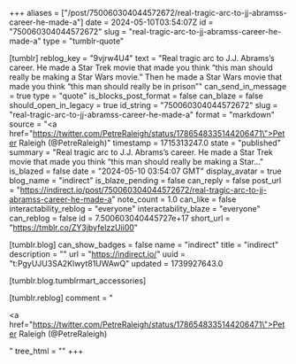 +++
aliases = ["/post/750060304044572672/real-tragic-arc-to-jj-abramss-career-he-made-a"]
date = 2024-05-10T03:54:07Z
id = "750060304044572672"
slug = "real-tragic-arc-to-jj-abramss-career-he-made-a"
type = "tumblr-quote"

[tumblr]
reblog_key = "9vjrw4U4"
text = "Real tragic arc to J.J. Abrams&rsquo;s career. He made a Star Trek movie that made you think &ldquo;this man should really be making a Star Wars movie.&rdquo; Then he made a Star Wars movie that made you think &ldquo;this man should really be in prison&rdquo;"
can_send_in_message = true
type = "quote"
is_blocks_post_format = false
can_blaze = false
should_open_in_legacy = true
id_string = "750060304044572672"
slug = "real-tragic-arc-to-jj-abramss-career-he-made-a"
format = "markdown"
source = "<a href=\"https://twitter.com/PetreRaleigh/status/1786548335144206471\">Peter Raleigh (@PetreRaleigh)</a>"
timestamp = 1715313247.0
state = "published"
summary = "Real tragic arc to J.J. Abrams’s career. He made a Star Trek movie that made you think “this man should really be making a Star..."
is_blazed = false
date = "2024-05-10 03:54:07 GMT"
display_avatar = true
blog_name = "indirect"
is_blaze_pending = false
can_reply = false
post_url = "https://indirect.io/post/750060304044572672/real-tragic-arc-to-jj-abramss-career-he-made-a"
note_count = 1.0
can_like = false
interactability_reblog = "everyone"
interactability_blaze = "everyone"
can_reblog = false
id = 7.500603040445727e+17
short_url = "https://tmblr.co/ZY3jbyfelzzUii00"

[tumblr.blog]
can_show_badges = false
name = "indirect"
title = "indirect"
description = ""
url = "https://indirect.io/"
uuid = "t:PgyUJU3SA2Klwyt81UWAwQ"
updated = 1739927643.0

[tumblr.blog.tumblrmart_accessories]

[tumblr.reblog]
comment = "<p><a href=\"https://twitter.com/PetreRaleigh/status/1786548335144206471\">Peter Raleigh (@PetreRaleigh)</a></p>"
tree_html = ""
+++
